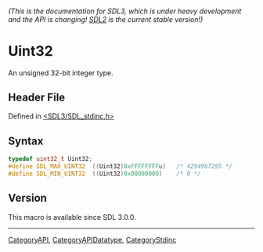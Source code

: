 ###### (This is the documentation for SDL3, which is under heavy development and the API is changing! [SDL2](https://wiki.libsdl.org/SDL2/) is the current stable version!)
# Uint32

An unsigned 32-bit integer type.

## Header File

Defined in [<SDL3/SDL_stdinc.h>](https://github.com/libsdl-org/SDL/blob/main/include/SDL3/SDL_stdinc.h)

## Syntax

```c
typedef uint32_t Uint32;
#define SDL_MAX_UINT32  ((Uint32)0xFFFFFFFFu)   /* 4294967295 */
#define SDL_MIN_UINT32  ((Uint32)0x00000000)    /* 0 */
```

## Version

This macro is available since SDL 3.0.0.

----
[CategoryAPI](CategoryAPI), [CategoryAPIDatatype](CategoryAPIDatatype), [CategoryStdinc](CategoryStdinc)

